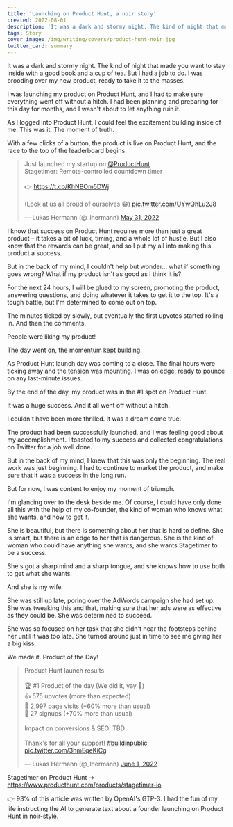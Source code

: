 ```yaml
---
title: 'Launching on Product Hunt, a noir story'
created: 2022-08-01
description: 'It was a dark and stormy night. The kind of night that made you want to stay inside with a good book and a cup of tea. But I had a job to do. I was brooding over my new product, ready to take it to the masses.'
tags: Story
cover_image: /img/writing/covers/product-hunt-noir.jpg
twitter_card: summary
---
```


It was a dark and stormy night. The kind of night that made you want to stay inside with a good book and a cup of tea. But I had a job to do. I was brooding over my new product, ready to take it to the masses.

I was launching my product on Product Hunt, and I had to make sure everything went off without a hitch. I had been planning and preparing for this day for months, and I wasn't about to let anything ruin it.

As I logged into Product Hunt, I could feel the excitement building inside of me. This was it. The moment of truth.

With a few clicks of a button, the product is live on Product Hunt, and the race to the top of the leaderboard begins.

<blockquote class="twitter-tweet" data-dnt="true"><p lang="en" dir="ltr">Just launched my startup on <a href="https://twitter.com/ProductHunt?ref_src=twsrc%5Etfw">@ProductHunt</a><br>Stagetimer: Remote-controlled countdown timer<br><br>👉 <a href="https://t.co/KhNBOm5DWj">https://t.co/KhNBOm5DWj</a><br><br>(Look at us all proud of ourselves 😁) <a href="https://t.co/UYwQhLu2J8">pic.twitter.com/UYwQhLu2J8</a></p>&mdash; Lukas Hermann (@_lhermann) <a href="https://twitter.com/_lhermann/status/1531534160187338753?ref_src=twsrc%5Etfw">May 31, 2022</a></blockquote> <script async src="https://platform.twitter.com/widgets.js" charset="utf-8"></script>

I know that success on Product Hunt requires more than just a great product – it takes a bit of luck, timing, and a whole lot of hustle. But I also know that the rewards can be great, and so I put my all into making this product a success.

But in the back of my mind, I couldn't help but wonder... what if something goes wrong? What if my product isn't as good as I think it is?

For the next 24 hours, I will be glued to my screen, promoting the product, answering questions, and doing whatever it takes to get it to the top. It's a tough battle, but I'm determined to come out on top.

The minutes ticked by slowly, but eventually the first upvotes started rolling in. And then the comments.

People were liking my product!

The day went on, the momentum kept building.

As Product Hunt launch day was coming to a close. The final hours were ticking away and the tension was mounting. I was on edge, ready to pounce on any last-minute issues.

By the end of the day, my product was in the #1 spot on Product Hunt.

It was a huge success. And it all went off without a hitch.

I couldn't have been more thrilled. It was a dream come true.

The product had been successfully launched, and I was feeling good about my accomplishment. I toasted to my success and collected congratulations on Twitter for a job well done.

But in the back of my mind, I knew that this was only the beginning. The real work was just beginning. I had to continue to market the product, and make sure that it was a success in the long run.

But for now, I was content to enjoy my moment of triumph.

I'm glancing over to the desk beside me. Of course, I could have only done all this with the help of my co-founder, the kind of woman who knows what she wants, and how to get it.

She is beautiful, but there is something about her that is hard to define. She is smart, but there is an edge to her that is dangerous. She is the kind of woman who could have anything she wants, and she wants Stagetimer to be a success.

She's got a sharp mind and a sharp tongue, and she knows how to use both to get what she wants.

And she is my wife.

She was still up late, poring over the AdWords campaign she had set up. She was tweaking this and that, making sure that her ads were as effective as they could be. She was determined to succeed.

She was so focused on her task that she didn't hear the footsteps behind her until it was too late. She turned around just in time to see me giving her a big kiss.

We made it. Product of the Day!

<blockquote class="twitter-tweet" data-dnt="true"><p lang="en" dir="ltr">Product Hunt launch results<br><br>🏆 #1 Product of the day (We did it, yay 🎉)<br>👍 575 upvotes (more than expected)<br>👀 2,997 page visits (+60% more than usual)<br>🔑 27 signups (+70% more than usual)<br><br>Impact on conversions &amp; SEO: TBD<br><br>Thank&#39;s for all your support! <a href="https://twitter.com/hashtag/buildinpublic?src=hash&amp;ref_src=twsrc%5Etfw">#buildinpublic</a> <a href="https://t.co/3hmEqeKiCg">pic.twitter.com/3hmEqeKiCg</a></p>&mdash; Lukas Hermann (@_lhermann) <a href="https://twitter.com/_lhermann/status/1531893663059648512?ref_src=twsrc%5Etfw">June 1, 2022</a></blockquote> <script async src="https://platform.twitter.com/widgets.js" charset="utf-8"></script>

Stagetimer on Product Hunt → https://www.producthunt.com/products/stagetimer-io

<div class="border rounded p-2 text-sm text-center max-w-prose mx-auto mt-16">
  👉 93% of this article was written by OpenAI's GTP-3. I had the fun of my life instructing the AI to generate text about a founder launching on Product Hunt in noir-style.
</div>
